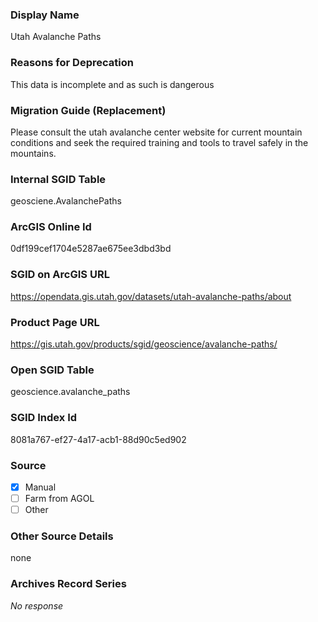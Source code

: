 ### Display Name

Utah Avalanche Paths

### Reasons for Deprecation

This data is incomplete and as such is dangerous

### Migration Guide (Replacement)

Please consult the utah avalanche center website for current mountain conditions and seek the required training and tools to travel safely in the mountains.

### Internal SGID Table

geosciene.AvalanchePaths

### ArcGIS Online Id

0df199cef1704e5287ae675ee3dbd3bd

### SGID on ArcGIS URL

https://opendata.gis.utah.gov/datasets/utah-avalanche-paths/about

### Product Page URL

https://gis.utah.gov/products/sgid/geoscience/avalanche-paths/

### Open SGID Table

geoscience.avalanche_paths

### SGID Index Id

8081a767-ef27-4a17-acb1-88d90c5ed902

### Source

- [x] Manual
- [ ] Farm from AGOL
- [ ] Other

### Other Source Details

none

### Archives Record Series

_No response_

